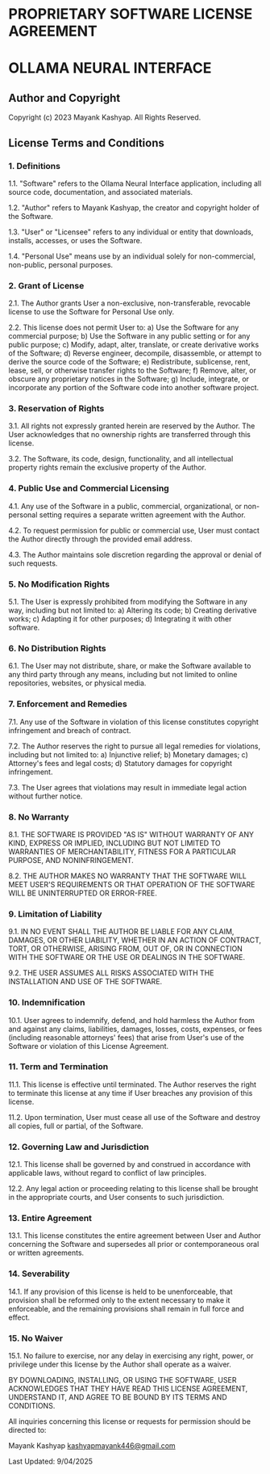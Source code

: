# PROPRIETARY SOFTWARE LICENSE AGREEMENT
# OLLAMA NEURAL INTERFACE

## Author and Copyright

Copyright (c) 2023 Mayank Kashyap. All Rights Reserved.

## License Terms and Conditions

### 1. Definitions

1.1. "Software" refers to the Ollama Neural Interface application, including all source code, documentation, and associated materials.

1.2. "Author" refers to Mayank Kashyap, the creator and copyright holder of the Software.

1.3. "User" or "Licensee" refers to any individual or entity that downloads, installs, accesses, or uses the Software.

1.4. "Personal Use" means use by an individual solely for non-commercial, non-public, personal purposes.

### 2. Grant of License

2.1. The Author grants User a non-exclusive, non-transferable, revocable license to use the Software for Personal Use only.

2.2. This license does not permit User to:
   a) Use the Software for any commercial purpose;
   b) Use the Software in any public setting or for any public purpose;
   c) Modify, adapt, alter, translate, or create derivative works of the Software;
   d) Reverse engineer, decompile, disassemble, or attempt to derive the source code of the Software;
   e) Redistribute, sublicense, rent, lease, sell, or otherwise transfer rights to the Software;
   f) Remove, alter, or obscure any proprietary notices in the Software;
   g) Include, integrate, or incorporate any portion of the Software code into another software project.

### 3. Reservation of Rights

3.1. All rights not expressly granted herein are reserved by the Author. The User acknowledges that no ownership rights are transferred through this license.

3.2. The Software, its code, design, functionality, and all intellectual property rights remain the exclusive property of the Author.

### 4. Public Use and Commercial Licensing

4.1. Any use of the Software in a public, commercial, organizational, or non-personal setting requires a separate written agreement with the Author.

4.2. To request permission for public or commercial use, User must contact the Author directly through the provided email address.

4.3. The Author maintains sole discretion regarding the approval or denial of such requests.

### 5. No Modification Rights

5.1. The User is expressly prohibited from modifying the Software in any way, including but not limited to:
   a) Altering its code;
   b) Creating derivative works;
   c) Adapting it for other purposes;
   d) Integrating it with other software.

### 6. No Distribution Rights

6.1. The User may not distribute, share, or make the Software available to any third party through any means, including but not limited to online repositories, websites, or physical media.

### 7. Enforcement and Remedies

7.1. Any use of the Software in violation of this license constitutes copyright infringement and breach of contract.

7.2. The Author reserves the right to pursue all legal remedies for violations, including but not limited to:
   a) Injunctive relief;
   b) Monetary damages;
   c) Attorney's fees and legal costs;
   d) Statutory damages for copyright infringement.

7.3. The User agrees that violations may result in immediate legal action without further notice.

### 8. No Warranty

8.1. THE SOFTWARE IS PROVIDED "AS IS" WITHOUT WARRANTY OF ANY KIND, EXPRESS OR IMPLIED, INCLUDING BUT NOT LIMITED TO WARRANTIES OF MERCHANTABILITY, FITNESS FOR A PARTICULAR PURPOSE, AND NONINFRINGEMENT.

8.2. THE AUTHOR MAKES NO WARRANTY THAT THE SOFTWARE WILL MEET USER'S REQUIREMENTS OR THAT OPERATION OF THE SOFTWARE WILL BE UNINTERRUPTED OR ERROR-FREE.

### 9. Limitation of Liability

9.1. IN NO EVENT SHALL THE AUTHOR BE LIABLE FOR ANY CLAIM, DAMAGES, OR OTHER LIABILITY, WHETHER IN AN ACTION OF CONTRACT, TORT, OR OTHERWISE, ARISING FROM, OUT OF, OR IN CONNECTION WITH THE SOFTWARE OR THE USE OR DEALINGS IN THE SOFTWARE.

9.2. THE USER ASSUMES ALL RISKS ASSOCIATED WITH THE INSTALLATION AND USE OF THE SOFTWARE.

### 10. Indemnification

10.1. User agrees to indemnify, defend, and hold harmless the Author from and against any claims, liabilities, damages, losses, costs, expenses, or fees (including reasonable attorneys' fees) that arise from User's use of the Software or violation of this License Agreement.

### 11. Term and Termination

11.1. This license is effective until terminated. The Author reserves the right to terminate this license at any time if User breaches any provision of this license.

11.2. Upon termination, User must cease all use of the Software and destroy all copies, full or partial, of the Software.

### 12. Governing Law and Jurisdiction

12.1. This license shall be governed by and construed in accordance with applicable laws, without regard to conflict of law principles.

12.2. Any legal action or proceeding relating to this license shall be brought in the appropriate courts, and User consents to such jurisdiction.

### 13. Entire Agreement

13.1. This license constitutes the entire agreement between User and Author concerning the Software and supersedes all prior or contemporaneous oral or written agreements.

### 14. Severability

14.1. If any provision of this license is held to be unenforceable, that provision shall be reformed only to the extent necessary to make it enforceable, and the remaining provisions shall remain in full force and effect.

### 15. No Waiver

15.1. No failure to exercise, nor any delay in exercising any right, power, or privilege under this license by the Author shall operate as a waiver.

BY DOWNLOADING, INSTALLING, OR USING THE SOFTWARE, USER ACKNOWLEDGES THAT THEY HAVE READ THIS LICENSE AGREEMENT, UNDERSTAND IT, AND AGREE TO BE BOUND BY ITS TERMS AND CONDITIONS.

All inquiries concerning this license or requests for permission should be directed to:

Mayank Kashyap
kashyapmayank446@gmail.com

Last Updated: 9/04/2025 
